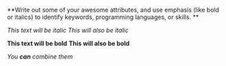 **Write out some of your awesome attributes, and use emphasis (like bold or italics) to identify keywords, programming languages, or skills. **

*This text will be italic*
_This will also be italic_

**This text will be bold**
__This will also be bold__

_You **can** combine them_
